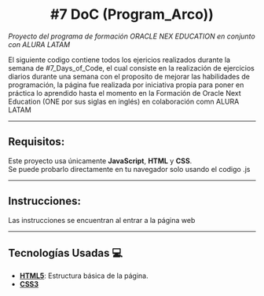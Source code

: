<h1 align="center">#7 DoC (Program_Arco))</h1>

  *Proyecto del programa de formación ORACLE NEX EDUCATION en conjunto con ALURA LATAM*

El siguiente codigo contiene todos los ejericios realizados durante la semana de #7_Days_of_Code, el cual consiste en la realización de ejercicios diarios durante una semana
con el proposito de mejorar las habilidades de programación, la página fue realizada por iniciativa propia para poner en práctica lo aprendido hasta el momento en la Formación
de Oracle Next Education (ONE por sus siglas en inglés) en colaboración comn ALURA LATAM

---

## Requisitos:

Este proyecto usa únicamente **JavaScript**, **HTML** y **CSS**.  
Se puede probarlo directamente en tu navegador solo usando el codigo .js

---

## Instrucciones:

Las instrucciones se encuentran al entrar a la página web

   ---

## Tecnologías Usadas 💻

- **[HTML5](https://developer.mozilla.org/es/docs/Web/HTML)**: Estructura básica de la página.
- **[CSS3](https://developer.mozilla.org/es/docs/Web/CSS)**
